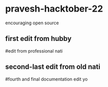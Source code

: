 # pravesh-hacktober-22
encouraging open source
## first edit from hubby
#edit from professional nati
## second-last edit from old nati
#fourth and final documentation edit
yo
